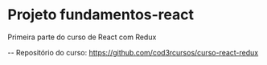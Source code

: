 # Projeto fundamentos-react

Primeira parte do curso de React com Redux

--  Repositório do curso: https://github.com/cod3rcursos/curso-react-redux
